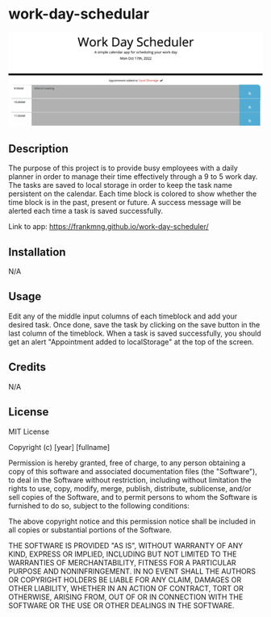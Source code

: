 # work-day-schedular

![work day scheduler](https://raw.githubusercontent.com/frankmng/work-day-scheduler/main/develop/images/work-day-scheduler.png)


## Description

The purpose of this project is to provide busy employees with a daily planner in order to manage their time effectively through a 9 to 5 work day. The tasks are saved to local storage in order to keep the task name persistent on the calendar. Each time block is colored to show whether the time block is in the past, present or future. A success message will be alerted each time a task is saved successfully.

Link to app: https://frankmng.github.io/work-day-scheduler/

## Installation

N/A

## Usage

Edit any of the middle input columns of each timeblock and add your desired task. Once done, save the task by clicking on the save button in the last column of the timeblock. When a task is saved successfully, you should get an alert "Appointment added to localStorage" at the top of the screen.

## Credits

N/A

## License

MIT License

Copyright (c) [year] [fullname]

Permission is hereby granted, free of charge, to any person obtaining a copy
of this software and associated documentation files (the "Software"), to deal
in the Software without restriction, including without limitation the rights
to use, copy, modify, merge, publish, distribute, sublicense, and/or sell
copies of the Software, and to permit persons to whom the Software is
furnished to do so, subject to the following conditions:

The above copyright notice and this permission notice shall be included in all
copies or substantial portions of the Software.

THE SOFTWARE IS PROVIDED "AS IS", WITHOUT WARRANTY OF ANY KIND, EXPRESS OR
IMPLIED, INCLUDING BUT NOT LIMITED TO THE WARRANTIES OF MERCHANTABILITY,
FITNESS FOR A PARTICULAR PURPOSE AND NONINFRINGEMENT. IN NO EVENT SHALL THE
AUTHORS OR COPYRIGHT HOLDERS BE LIABLE FOR ANY CLAIM, DAMAGES OR OTHER
LIABILITY, WHETHER IN AN ACTION OF CONTRACT, TORT OR OTHERWISE, ARISING FROM,
OUT OF OR IN CONNECTION WITH THE SOFTWARE OR THE USE OR OTHER DEALINGS IN THE
SOFTWARE.
